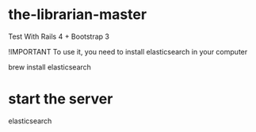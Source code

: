 # the-librarian-master

Test With Rails 4 + Bootstrap 3


!IMPORTANT
To use it, you need to install elasticsearch in your computer

brew install elasticsearch

# start the server
elasticsearch
